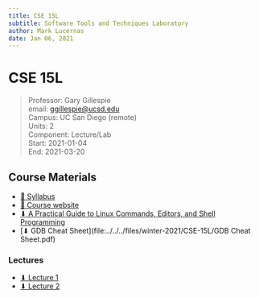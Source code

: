 ```yaml
---
title: CSE 15L
subtitle: Software Tools and Techniques Laboratory
author: Mark Lucernas
date: Jan 06, 2021
---
```



# CSE 15L
> Professor: Gary Gillespie<br>
> email: ggillespie@ucsd.edu<br>
> Campus: UC San Diego (remote)<br>
> Units: 2<br>
> Component: Lecture/Lab<br>
> Start: 2021-01-04<br>
> End: 2021-03-20<br>

## Course Materials

- [📄 Syllabus](http://ieng6.ucsd.edu/~cs15x/)
- [📄 Course website](http://ieng6.ucsd.edu/~cs15x/)
- [⬇ A Practical Guide to Linux Commands, Editors, and Shell Programming](file:../../../files/winter-2021/CSE-15L/A-Practical-Guide-to-Linux-Commands-Editors-and-Shell-Programming-2nd-Edition.pdf)
- [⬇ GDB Cheat Sheet](file:../../../files/winter-2021/CSE-15L/GDB Cheat Sheet.pdf)

### Lectures

- [⬇ Lecture 1](file:../../../files/winter-2021/CSE-15L/lectures/Lecture01-CSE15L-SectB-Winter2021-4Jan2021.pdf)
- [⬇ Lecture 2](file:../../../files/winter-2021/CSE-15L/lectures/Lecture02-CSE15L-SectB-Winter2021-6Jan2021.pdf)

